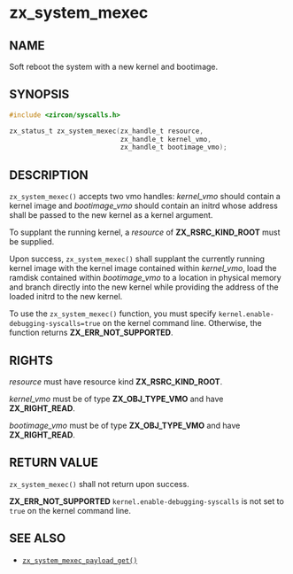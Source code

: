 # zx_system_mexec

## NAME

<!-- Updated by update-docs-from-abigen, do not edit. -->

Soft reboot the system with a new kernel and bootimage.

## SYNOPSIS

<!-- Updated by update-docs-from-abigen, do not edit. -->

```c
#include <zircon/syscalls.h>

zx_status_t zx_system_mexec(zx_handle_t resource,
                            zx_handle_t kernel_vmo,
                            zx_handle_t bootimage_vmo);
```

## DESCRIPTION

`zx_system_mexec()` accepts two vmo handles: *kernel_vmo* should contain a
kernel image and *bootimage_vmo* should contain an initrd whose address shall
be passed to the new kernel as a kernel argument.

To supplant the running kernel, a *resource* of **ZX_RSRC_KIND_ROOT** must be
supplied.

Upon success, `zx_system_mexec()` shall supplant the currently running kernel
image with the kernel image contained within *kernel_vmo*, load the ramdisk
contained within *bootimage_vmo* to a location in physical memory and branch
directly into the new kernel while providing the address of the loaded initrd
to the new kernel.

To use the `zx_system_mexec()` function, you must specify
`kernel.enable-debugging-syscalls=true` on the kernel command line. Otherwise,
the function returns **ZX_ERR_NOT_SUPPORTED**.

## RIGHTS

<!-- Updated by update-docs-from-abigen, do not edit. -->

*resource* must have resource kind **ZX_RSRC_KIND_ROOT**.

*kernel_vmo* must be of type **ZX_OBJ_TYPE_VMO** and have **ZX_RIGHT_READ**.

*bootimage_vmo* must be of type **ZX_OBJ_TYPE_VMO** and have **ZX_RIGHT_READ**.

## RETURN VALUE

`zx_system_mexec()` shall not return upon success.

**ZX_ERR_NOT_SUPPORTED**  `kernel.enable-debugging-syscalls` is not set to `true`
on the kernel command line.

## SEE ALSO

 - [`zx_system_mexec_payload_get()`]

<!-- References updated by update-docs-from-abigen, do not edit. -->

[`zx_system_mexec_payload_get()`]: system_mexec_payload_get.md

